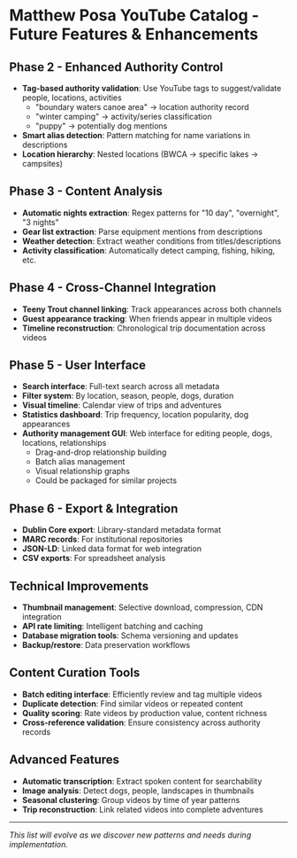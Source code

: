 # Matthew Posa YouTube Catalog - Future Features & Enhancements

## Phase 2 - Enhanced Authority Control
- **Tag-based authority validation**: Use YouTube tags to suggest/validate people, locations, activities
  - "boundary waters canoe area" → location authority record
  - "winter camping" → activity/series classification
  - "puppy" → potentially dog mentions
- **Smart alias detection**: Pattern matching for name variations in descriptions
- **Location hierarchy**: Nested locations (BWCA → specific lakes → campsites)

## Phase 3 - Content Analysis
- **Automatic nights extraction**: Regex patterns for "10 day", "overnight", "3 nights"
- **Gear list extraction**: Parse equipment mentions from descriptions
- **Weather detection**: Extract weather conditions from titles/descriptions
- **Activity classification**: Automatically detect camping, fishing, hiking, etc.

## Phase 4 - Cross-Channel Integration
- **Teeny Trout channel linking**: Track appearances across both channels
- **Guest appearance tracking**: When friends appear in multiple videos
- **Timeline reconstruction**: Chronological trip documentation across videos

## Phase 5 - User Interface
- **Search interface**: Full-text search across all metadata
- **Filter system**: By location, season, people, dogs, duration
- **Visual timeline**: Calendar view of trips and adventures
- **Statistics dashboard**: Trip frequency, location popularity, dog appearances
- **Authority management GUI**: Web interface for editing people, dogs, locations, relationships
  - Drag-and-drop relationship building
  - Batch alias management
  - Visual relationship graphs
  - Could be packaged for similar projects

## Phase 6 - Export & Integration
- **Dublin Core export**: Library-standard metadata format
- **MARC records**: For institutional repositories
- **JSON-LD**: Linked data format for web integration
- **CSV exports**: For spreadsheet analysis

## Technical Improvements
- **Thumbnail management**: Selective download, compression, CDN integration
- **API rate limiting**: Intelligent batching and caching
- **Database migration tools**: Schema versioning and updates
- **Backup/restore**: Data preservation workflows

## Content Curation Tools
- **Batch editing interface**: Efficiently review and tag multiple videos
- **Duplicate detection**: Find similar videos or repeated content
- **Quality scoring**: Rate videos by production value, content richness
- **Cross-reference validation**: Ensure consistency across authority records

## Advanced Features
- **Automatic transcription**: Extract spoken content for searchability
- **Image analysis**: Detect dogs, people, landscapes in thumbnails
- **Seasonal clustering**: Group videos by time of year patterns
- **Trip reconstruction**: Link related videos into complete adventures

---
*This list will evolve as we discover new patterns and needs during implementation.*